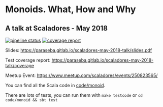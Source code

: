 # Monoids. What, How and Why

## A talk at Scaladores -  May 2018

[![pipeline status](https://gitlab.com/paraseba/scaladores-may-2018-talk/badges/master/pipeline.svg)](https://gitlab.com/paraseba/scaladores-may-2018-talk/commits/master)
[![coverage report](https://gitlab.com/paraseba/scaladores-may-2018-talk/badges/master/coverage.svg)](https://gitlab.com/paraseba/scaladores-may-2018-talk/commits/master)

Slides: https://paraseba.gitlab.io/scaladores-may-2018-talk/slides.pdf

Test coverage report: https://paraseba.gitlab.io/scaladores-may-2018-talk/coverage

Meetup Event: https://www.meetup.com/scaladores/events/250823565/

You can find all the Scala code in [code/monoid](code/monoid).

There are lots of tests, you can run them with `make testcode`
or `cd code/monoid && sbt test`


